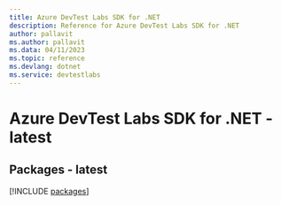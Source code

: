 ```yaml
---
title: Azure DevTest Labs SDK for .NET
description: Reference for Azure DevTest Labs SDK for .NET
author: pallavit
ms.author: pallavit
ms.data: 04/11/2023
ms.topic: reference
ms.devlang: dotnet
ms.service: devtestlabs
---
```

# Azure DevTest Labs SDK for .NET - latest
## Packages - latest
[!INCLUDE [packages](devtest-labs-index.md)]